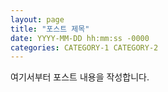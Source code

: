 ```yaml
---
layout: page
title: "포스트 제목"
date: YYYY-MM-DD hh:mm:ss -0000
categories: CATEGORY-1 CATEGORY-2
---
```


여기서부터 포스트 내용을 작성합니다.
